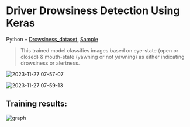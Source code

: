 # Driver Drowsiness Detection Using Keras
Python • [Drowsiness_dataset,](https://www.kaggle.com/datasets/dheerajperumandla/drowsiness-dataset) [Sample](https://www.kaggle.com/datasets/shreyamgupta/sample)
> This trained model classifies images based on eye-state (open or closed) & mouth-state (yawning or not yawning) as either indicating drowsiness or alertness.

![2023-11-27 07-57-07](https://github.com/shreyamG/Driver_Drowsiness_Detection/assets/95539093/7ae3720a-8535-4788-982f-9f105ceb8da5)

![2023-11-27 07-59-13](https://github.com/shreyamG/Driver_Drowsiness_Detection/assets/95539093/d0f7edae-2bc5-4685-b735-b83cfea2896f)


## Training results:

![graph](https://github.com/shreyamG/Driver_Drowsiness_Detection/assets/95539093/863c8ab0-e5bb-4217-bfc9-6a24bd36b3aa)
